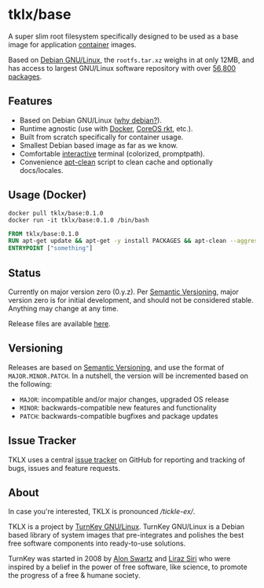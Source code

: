 # tklx/base

A super slim root filesystem specifically designed to be used as a base
image for application [container][container] images.

Based on [Debian GNU/Linux][debian], the ``rootfs.tar.xz`` weighs in at
only 12MB, and has access to largest GNU/Linux software repository with
over [56,800 packages][debian_packages].

## Features

- Based on Debian GNU/Linux ([why debian?][why-debian]).
- Runtime agnostic (use with [Docker][docker], [CoreOS rkt][rkt], etc.).
- Built from scratch specifically for container usage.
- Smallest Debian based image as far as we know.
- Comfortable [interactive][bashrc] terminal (colorized, promptpath).
- Convenience [apt-clean][apt-clean] script to clean cache and optionally docs/locales.

## Usage (Docker)

```console
docker pull tklx/base:0.1.0
docker run -it tklx/base:0.1.0 /bin/bash
```

```dockerfile
FROM tklx/base:0.1.0
RUN apt-get update && apt-get -y install PACKAGES && apt-clean --aggressive
ENTRYPOINT ["something"]
```

## Status

Currently on major version zero (0.y.z). Per [Semantic Versioning][semver],
major version zero is for initial development, and should not be considered
stable. Anything may change at any time.

Release files are available [here][releases].

## Versioning

Releases are based on [Semantic Versioning][semver], and use the format
of ``MAJOR.MINOR.PATCH``. In a nutshell, the version will be incremented
based on the following:

- ``MAJOR``: incompatible and/or major changes, upgraded OS release
- ``MINOR``: backwards-compatible new features and functionality
- ``PATCH``: backwards-compatible bugfixes and package updates

## Issue Tracker

TKLX uses a central [issue tracker][tracker] on GitHub for reporting and
tracking of bugs, issues and feature requests.

## About

In case you're interested, TKLX is pronounced _/tickle-ex/_.

TKLX is a project by [TurnKey GNU/Linux][turnkeylinux]. TurnKey
GNU/Linux is a Debian based library of system images that pre-integrates
and polishes the best free software components into ready-to-use
solutions.

TurnKey was started in 2008 by [Alon Swartz][alonswartz] and [Liraz
Siri][lirazsiri] who were inspired by a belief in the power of free
software, like science, to promote the progress of a free & humane
society.

[container]: https://en.wikipedia.org/wiki/Operating-system-level_virtualization
[docker]: https://www.docker.com/
[appc]: https://github.com/appc/spec/
[rkt]: https://coreos.com/rkt/
[debian]: http://www.debian.org
[debian_packages]: https://packages.debian.org/stable/allpackages?format=txt.gz
[why-debian]: https://www.turnkeylinux.org/faq/why-debian
[bashrc]: https://github.com/tklx/base/blob/master/unit.d/bashrc/overlay/etc/skel/.bashrc
[apt-clean]: https://github.com/tklx/base/blob/master/unit.d/apt/overlay/usr/local/sbin/apt-clean
[semver]: http://semver.org/
[releases]: https://github.com/tklx/base/releases
[tracker]: https://github.com/tklx/tracker/issues
[turnkeylinux]: https://www.turnkeylinux.org
[alonswartz]: http://www.alonswartz.org
[lirazsiri]: http://www.liraz.org

